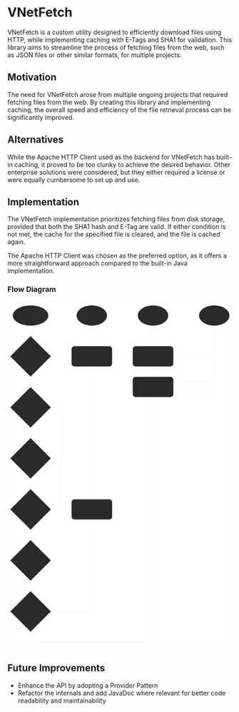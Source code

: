 # VNetFetch
VNetFetch is a custom utility designed to efficiently download files using HTTP, while implementing caching with E-Tags and SHA1 for validation. This library aims to streamline the process of fetching files from the web, such as JSON files or other similar formats, for multiple projects.

## Motivation
The need for VNetFetch arose from multiple ongoing projects that required fetching files from the web. By creating this library and implementing caching, the overall speed and efficiency of the file retrieval process can be significantly improved.

## Alternatives
While the Apache HTTP Client used as the backend for VNetFetch has built-in caching, it proved to be too clunky to achieve the desired behavior. Other enterprise solutions were considered, but they either required a license or were equally cumbersome to set up and use.

## Implementation
The VNetFetch implementation prioritizes fetching files from disk storage, provided that both the SHA1 hash and E-Tag are valid. If either condition is not met, the cache for the specified file is cleared, and the file is cached again.

The Apache HTTP Client was chosen as the preferred option, as it offers a more straightforward approach compared to the built-in Java implementation.

### Flow Diagram
![Flow Diagram of the VNetFetch Implementation](vnetfetch_implementation.svg)

## Future Improvements
- Enhance the API by adopting a Provider Pattern
- Refactor the internals and add JavaDoc where relevant for better code readability and maintainability
